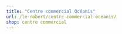 ```yaml
---
title: "Centre commercial Océanis"
url: /le-robert/centre-commercial-oceanis/
shop: centre commercial
---
```

